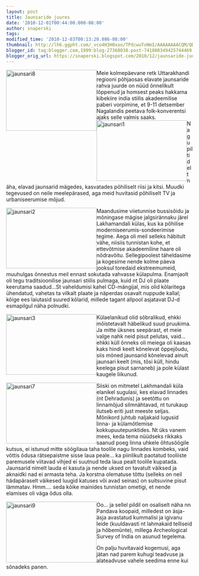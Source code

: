 ```yaml
---
layout: post
title: Jaunsaride juures
date: '2010-12-01T00:44:00.000-08:00'
author: snaperski
tags: 
modified_time: '2010-12-03T00:13:20.886-08:00'
thumbnail: http://lh6.ggpht.com/_vco4H3HOxoo/TPdcwuToNmI/AAAAAAAACQM/QDVaU6b_EJs/s72-c/jaunsari8_thumb2.jpg?imgmax=800
blogger_id: tag:blogger.com,1999:blog-27368038.post-741808349425744469
blogger_orig_url: https://snaperski.blogspot.com/2010/12/jaunsaride-juures.html
---
```


<a href="http://lh5.ggpht.com/_vco4H3HOxoo/TPdcqKmBtLI/AAAAAAAACQI/_2tuOXUSLig/s1600-h/jaunsari84.jpg"><img style="border-width: 0px; display: inline; margin-left: 0px; margin-right: 0px;" title="jaunsari8" alt="jaunsari8" src="http://lh6.ggpht.com/_vco4H3HOxoo/TPdcwuToNmI/AAAAAAAACQM/QDVaU6b_EJs/jaunsari8_thumb2.jpg?imgmax=800" align="left" border="0" width="244" height="164" /></a>   <p>Meie kolmepäevane retk Uttarakhandi regiooni põhjaosas elavate jaunsaride rahva juurde on nüüd õnnelikult lõppenud ja homsest peaks hakkama kibekiire india stiilis akadeemilise paberi vorpimine, et 9-11 detsember Nagalandis peetava folk-konverentsi ajaks selle valmis saaks.<br /><a href="http://lh4.ggpht.com/_vco4H3HOxoo/TPdc_exzmcI/AAAAAAAACQQ/U6_5z5a6D5Q/s1600-h/jaunsari15.jpg"><img style="border-width: 0px; display: inline; margin-left: 0px; margin-right: 0px;" title="jaunsari1" alt="jaunsari1" src="http://lh4.ggpht.com/_vco4H3HOxoo/TPddClg6X-I/AAAAAAAACQU/yMtuYFie-ok/jaunsari1_thumb3.jpg?imgmax=800" align="left" border="0" width="244" height="163" /></a>Nagu piltidelt näha, elavad jaunsarid mägedes, kasvatades põhiliselt riisi ja kitsi. Muudki tegevused on neile meelepärased, aga meid huvitasid põhiliselt TV ja urbaniseerumise mõjud. </p>   <p><a href="http://lh6.ggpht.com/_vco4H3HOxoo/TPddKfGRxvI/AAAAAAAACQY/yQYUobivdRc/s1600-h/jaunsari24.jpg"><img style="border-width: 0px; display: inline; margin-left: 0px; margin-right: 0px;" title="jaunsari2" alt="jaunsari2" src="http://lh5.ggpht.com/_vco4H3HOxoo/TPddOr7r-RI/AAAAAAAACQc/9aIPzzPvXQo/jaunsari2_thumb2.jpg?imgmax=800" align="left" border="0" width="244" height="163" /></a> <p>Maandusime viietunnise bussisõidu ja mõningase mägise jalgsirännaku järel Lakhamandali külas, kus ka põhilise moderniseerumis-sondeerimise tegime.  Aega oli meil selleks häbitult vähe, niisiis tunnistan kohe, et ettevõtmise akadeemiline haare oli nõdravõitu. Sellegipoolest täheldasime ja kogesime nende kolme päeva jooksul toredaid ekstreemumeid, muuhulgas õnnestus meil ennast sokutada vahvasse külapulma. Enamjaolt oli tegu traditsioonilise jaunsari stiilis pulmaga, kuid nt DJ oli plaate keerutama saadud…St vaheldumisi kahel CD-mängijal, mis olid kõlaritega ühendatud, vahetas ta vilkalt plaate ja näperdas osavalt nuppude kallal; kõige ees laiutasid suured kõlarid, millede tagant allpool asjatavat DJ-d esmapilgul näha polnudki.</p>  <p><a href="http://lh5.ggpht.com/_vco4H3HOxoo/TPddVJ_pPXI/AAAAAAAACQg/Azh2XyouyvM/s1600-h/jaunsari34.jpg"><img style="border-width: 0px; display: inline; margin-left: 0px; margin-right: 0px;" title="jaunsari3" alt="jaunsari3" src="http://lh4.ggpht.com/_vco4H3HOxoo/TPddXogqnAI/AAAAAAAACQk/HcgL4Ly_bsY/jaunsari3_thumb2.jpg?imgmax=800" align="left" border="0" width="244" height="163" /></a><p>Külaelanikud olid sõbralikud, ehkki mõistetavalt häbelikud suud pruukima. Ja mitte üksnes seepärast, et meie valge nahk neid pisut pelutas, vaid… ehkki küll õnneks oli meiega oli kaasas kaks hindi keelt kõnelevat õppejõudu, siis mõned jaunsarid kõnelevad ainult jaunsari keelt (mis, tõsi küll, hindu keelega pisut sarnaneb) ja pole külast kaugele liikunud. <p><a href="http://lh4.ggpht.com/_vco4H3HOxoo/TPddjp9q9-I/AAAAAAAACQo/M5RpCSk4_d0/s1600-h/jaunsari74.jpg"><img style="border-width: 0px; display: inline; margin-left: 0px; margin-right: 0px;" title="jaunsari7" alt="jaunsari7" src="http://lh5.ggpht.com/_vco4H3HOxoo/TPddnutTPTI/AAAAAAAACQs/XQ-3vR5xg2o/jaunsari7_thumb2.jpg?imgmax=800" align="left" border="0" width="244" height="164" /></a> </p>  <p>Siiski on mitmetel Lakhmandali küla elanikel sugulasi, kes elavad linnades (nt Dehradunis) ja seetõttu on linnamõjud silmnähtavad, nt turukaup ilutseb eriti just meeste seljas. Mõnikord juhtub naljakaid lugusid linna- ja külamõtlemise kokkupuutepunktides. Nt üks vanem mees, keda tema nüüdseks rikkaks saanud poeg linna uhkele õhtusöögile kutsus, ei istunud mitte söögilaua taha toolile nagu linnades kombeks, vaid võttis õdusa rätsepaistme sisse laua peale… ka piinlikult paotatud tooliiste paremusele viitavad vihjed ei suutnud teda laua pealt toolile kupatada. Jaunsarid nimelt lauda ei kasuta ja nende uksed on tavatult väiksed ja aknaidki nad ei armasta teha. Ja korstna olematuse tõttu (selleks on neil hädapäraselt väikesed luugid katuses või avad seinas) on suitsuvine pisut lämmatav. Hmm…. seda kõike mainides tunnistan ometigi, et nende elamises oli väga õdus olla.     </p>  <p><a href="http://lh6.ggpht.com/_vco4H3HOxoo/TPdds5sTLiI/AAAAAAAACQw/4rDlhgjfkkg/s1600-h/jaunsari94.jpg"><img style="border-width: 0px; display: inline; margin-left: 0px; margin-right: 0px;" title="jaunsari9" alt="jaunsari9" src="http://lh6.ggpht.com/_vco4H3HOxoo/TPddvOZO1cI/AAAAAAAACQ0/OieC0TcaJ_g/jaunsari9_thumb2.jpg?imgmax=800" align="left" border="0" width="244" height="164" /></a> </p> <p>Oo… ja sellel pildil on osaliselt näha nn Pandava koopaid, milledest on äsja-äsja avastatud kummalisi ja igivanu leide (kuuldavasti nt lahmakaid telliseid ja hõbemünte), millega Archeological Survey of India on asunud tegelema. </p><p>On palju huvitavaid kogemusi, aga jätan nad parem kuhugi teadvuse ja alateadvuse vahele seedima enne kui sõnadeks panen.</p>
